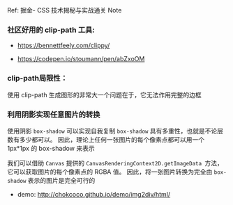 Ref: 掘金- CSS 技术揭秘与实战通关 Note


### 社区好用的 clip-path 工具:

- https://bennettfeely.com/clippy/

- https://codepen.io/stoumann/pen/abZxoOM

### clip-path局限性：

使用 clip-path 生成图形的非常大一个问题在于，它无法作用完整的边框



### 利用阴影实现任意图片的转换

使用阴影 `box-shadow` 可以实现自我复制
`box-shadow` 具有多重性，也就是不论层数有多少都可以。
因此，理论上任何一张图片的每个像素点都可以用一个 1px*1px 的 box-shadow 来表示

我们可以借助 `Canvas` 提供的 `CanvasRenderingContext2D.getImageData `方法，
它可以获取图片的每个像素点的 RGBA 值。
因此，将一张图片转换为完全由 `box-shadow` 表示的图片是完全可行的

- demo: http://chokcoco.github.io/demo/img2div/html/